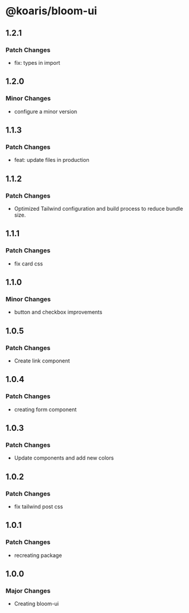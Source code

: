 # @koaris/bloom-ui

## 1.2.1

### Patch Changes

- fix: types in import

## 1.2.0

### Minor Changes

- configure a minor version

## 1.1.3

### Patch Changes

- feat: update files in production

## 1.1.2

### Patch Changes

- Optimized Tailwind configuration and build process to reduce bundle size.

## 1.1.1

### Patch Changes

- fix card css

## 1.1.0

### Minor Changes

- button and checkbox improvements

## 1.0.5

### Patch Changes

- Create link component

## 1.0.4

### Patch Changes

- creating form component

## 1.0.3

### Patch Changes

- Update components and add new colors

## 1.0.2

### Patch Changes

- fix tailwind post css

## 1.0.1

### Patch Changes

- recreating package

## 1.0.0

### Major Changes

- Creating bloom-ui
